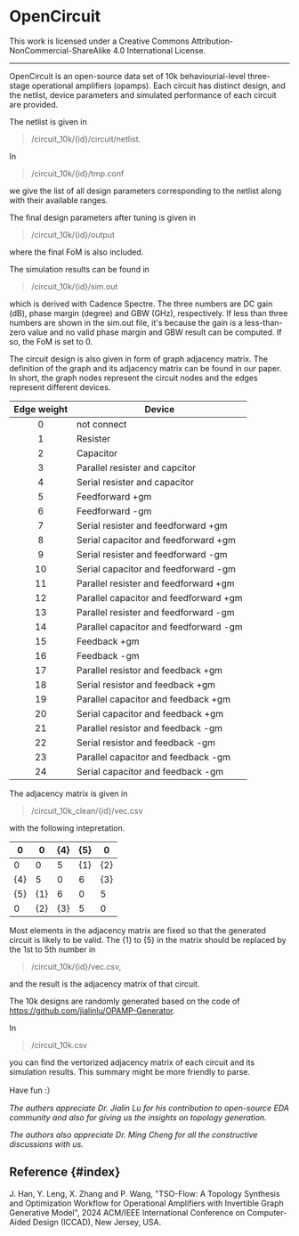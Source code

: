 # OpenCircuit

This work is licensed under a Creative Commons Attribution-NonCommercial-ShareAlike 4.0 International License.

***

OpenCircuit is an open-source data set of 10k behaviourial-level three-stage operational amplifiers (opamps). Each circuit has distinct design, and the netlist, device parameters and simulated performance of each circuit are provided. 

The netlist is given in 

> /circuit_10k/{id}/circuit/netlist.

In 

> /circuit_10k/{id}/tmp.conf 

 we give the list of all design parameters corresponding to the netlist along with their available ranges.

The final design parameters after tuning is given in 

> /circuit_10k/{id}/output

where the final FoM is also included.

The simulation results can be found in 

> /circuit_10k/{id}/sim.out

which is derived with Cadence Spectre. The three numbers are DC gain (dB), phase margin (degree) and GBW (GHz), respectively. If less than three numbers are shown in the sim.out file, it's because the gain is a less-than-zero value and no valid phase margin and GBW result can be computed. If so, the FoM is set to 0.

The circuit design is also given in form of graph adjacency matrix. The definition of the graph and its adjacency matrix can be found in our paper. In short, the graph nodes represent the circuit nodes and the edges represent different devices.

| Edge weight | Device                                 |
| :---------: | -------------------------------------- |
|      0      | not connect                            |
|      1      | Resister                               |
|      2      | Capacitor                              |
|      3      | Parallel resister and capcitor         |
|      4      | Serial resister and capacitor          |
|      5      | Feedforward +gm                        |
|      6      | Feedforward -gm                        |
|      7      | Serial resister and feedforward +gm    |
|      8      | Serial capacitor and feedforward +gm   |
|      9      | Serial resister and feedforward -gm    |
|     10      | Serial capacitor and feedforward -gm   |
|     11      | Parallel resister and feedforward +gm  |
|     12      | Parallel capacitor and feedforward +gm |
|     13      | Parallel resister and feedforward -gm  |
|     14      | Parallel capacitor and feedforward -gm |
|     15      | Feedback +gm                           |
|     16      | Feedback -gm                           |
|     17      | Parallel resistor and feedback +gm     |
|     18      | Serial resistor and feedback +gm       |
|     19      | Parallel capacitor and feedback +gm    |
|     20      | Serial capacitor and feedback +gm      |
|     21      | Parallel resistor and feedback -gm     |
|     22      | Serial resistor and feedback -gm       |
|     23      | Parallel capacitor and feedback -gm    |
|     24      | Serial capacitor and feedback -gm      |

The adjacency matrix is given in
> /circuit_10k_clean/{id}/vec.csv

with the following intepretation.

| 0    | 0    | {4}  | {5}  | 0    |
| ---- | ---- | ---- | ---- | ---- |
| 0    | 0    | 5    | {1}  | {2}  |
| {4}  | 5    | 0    | 6    | {3}  |
| {5}  | {1}  | 6    | 0    | 5    |
| 0    | {2}  | {3}  | 5    | 0    |

Most elements in the adjacency matrix are fixed so that the generated circuit is likely to be valid. The {1} to {5} in the matrix should be replaced by the 1st to 5th number in 
> /circuit_10k/{id}/vec.csv,

and the result is the adjacency matrix of that circuit.

The 10k designs are randomly generated based on the code of https://github.com/jialinlu/OPAMP-Generator.


In
> /circuit_10k.csv

you can find the vertorized adjacency matrix of each circuit and its simulation results. This summary might be more friendly to parse.

Have fun :）


_The authers appreciate Dr. Jialin Lu for his contribution to open-source EDA community and also for giving us the insights on topology generation._

_The authors also appreciate Dr. Ming Cheng for all the constructive discussions with us._



## Reference {#index}

J. Han, Y. Leng, X. Zhang and P. Wang, "TSO-Flow: A Topology Synthesis and Optimization Workflow for Operational Amplifiers with Invertible Graph Generative Model", 2024 ACM/IEEE International Conference on Computer-Aided Design (ICCAD), New Jersey, USA.

